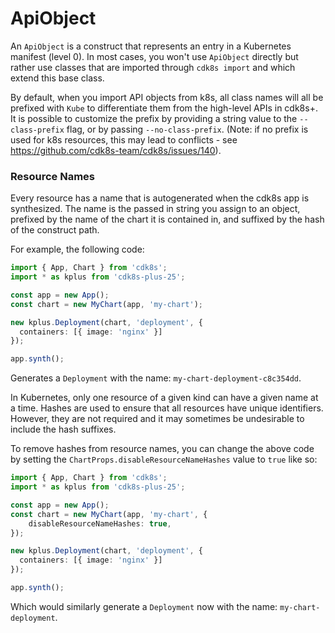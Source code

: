 # ApiObject

An `ApiObject` is a construct that represents an entry in a Kubernetes manifest (level 0).
In most cases, you won't use `ApiObject` directly but rather use classes that
are imported through `cdk8s import` and which extend this base class.

By default, when you import API objects from k8s, all class names will all be
prefixed with `Kube` to differentiate them from the high-level APIs in cdk8s+.
It is possible to customize the prefix by providing a string value to the
`--class-prefix` flag, or by passing `--no-class-prefix`. (Note: if no prefix is
used for k8s resources, this may lead to conflicts - see
https://github.com/cdk8s-team/cdk8s/issues/140).

### Resource Names

Every resource has a name that is autogenerated when the cdk8s app is synthesized.
The name is the passed in string you assign to an object, prefixed by the name of the
chart it is contained in, and suffixed by the hash of the construct path.

For example, the following code:

```ts
import { App, Chart } from 'cdk8s';
import * as kplus from 'cdk8s-plus-25';

const app = new App();
const chart = new MyChart(app, 'my-chart');

new kplus.Deployment(chart, 'deployment', {
  containers: [{ image: 'nginx' }]
});

app.synth();
```

Generates a `Deployment` with the name: `my-chart-deployment-c8c354dd`.

In Kubernetes, only one resource of a given kind can have a given name at a time.
Hashes are used to ensure that all resources have unique identifiers. However, they are
not required and it may sometimes be undesirable to include the hash suffixes.

To remove hashes from resource names, you can change the above code by setting the
`ChartProps.disableResourceNameHashes` value to `true` like so:

```ts
import { App, Chart } from 'cdk8s';
import * as kplus from 'cdk8s-plus-25';

const app = new App();
const chart = new MyChart(app, 'my-chart', {
    disableResourceNameHashes: true,
});

new kplus.Deployment(chart, 'deployment', {
  containers: [{ image: 'nginx' }]
});

app.synth();
```
Which would similarly generate a `Deployment` now with the name: `my-chart-deployment`.
